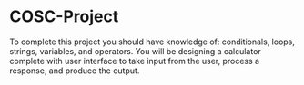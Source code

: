 # COSC-Project
To complete this project you should have knowledge of: conditionals, loops, strings, variables, and operators.
You will be designing a calculator complete with user interface to take input from the user, process a response, and produce the output.
